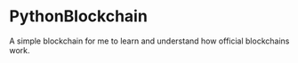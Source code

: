 # PythonBlockchain
A simple blockchain for me to learn and understand how official blockchains work.
